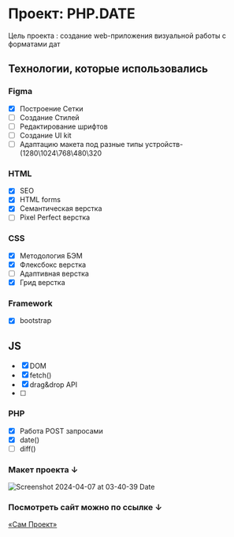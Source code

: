 # Проект: PHP.DATE

Цель проекта : создание web-приложения визуальной работы с форматами дат

## Технологии, которые использовались

### Figma

- [x] Построение Сетки
- [ ] Создание Стилей
- [ ] Редактирование шрифтов
- [ ] Создание UI kit
- [ ] Адаптацию макета под разные типы устройств- (1280\1024\768\480\320

### HTML

- [x] SEO
- [x] HTML forms
- [x] Семантическая верстка
- [ ] Pixel Perfect верстка

### CSS

- [x] Методология БЭМ
- [x] Флексбокс верстка
- [ ] Адаптивная верстка
- [x] Грид верстка

### Framework
- [x] bootstrap

## JS

- [x] DOM
- [x] fetch()
- [x] drag&drop API
- [ ]

### PHP

- [x] Работа POST запросами
- [x] date()
- [ ] diff()

### Макет проекта ↓

![Screenshot 2024-04-07 at 03-40-39 Date](https://github.com/annybogatova/phpdate/assets/96336462/588602e8-0eed-4c66-b734-363aa5937ca6)



### Посмотреть сайт можно по ссылке ↓

[«Сам Проект»](https://annybogatova.github.io/phpdate/)
